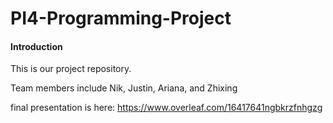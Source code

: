 # PI4-Programming-Project

#### Introduction ####

This is our project repository.

Team members include Nik, Justin, Ariana, and Zhixing

final presentation is here: https://www.overleaf.com/16417641ngbkrzfnhgzg
